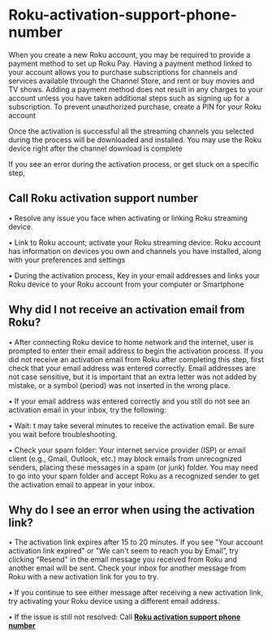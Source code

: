 # Roku-activation-support-phone-number

When you create a new Roku account, you may be required to provide a payment method to set up Roku Pay. Having a payment method linked to your account allows you to purchase subscriptions for channels and services available through the Channel Store, and rent or buy movies and TV shows. Adding a payment method does not result in any charges to your account unless you have taken additional steps such as signing up for a subscription. To prevent unauthorized purchase, create a PIN for your Roku account

Once the activation is successful all the streaming channels you selected during the process will be downloaded and installed. You may use the Roku device right after the channel download is complete

If you see an error during the activation process, or get stuck on a specific step,

## Call Roku activation support number

•	Resolve any issue you face when activating or linking Roku streaming device.

•	Link to Roku account; activate your Roku streaming device. Roku account has information on devices you own and channels you have installed, along with your preferences and settings

•	During the activation process, Key in your email addresses and links your Roku device to your Roku account from your computer or Smartphone

## Why did I not receive an activation email from Roku?

•	After connecting Roku device to home network and the internet, user is prompted to enter their email address to begin the activation process. If you did not receive an activation email from Roku after completing this step, first check that your email address was entered correctly. Email addresses are not case sensitive, but it is important that an extra letter was not added by mistake, or a symbol (period) was not inserted in the wrong place.

•	If your email address was entered correctly and you still do not see an activation email in your inbox, try the following:

•	Wait: t may take several minutes to receive the activation email. Be sure you wait before troubleshooting.

•	Check your spam folder: Your internet service provider (ISP) or email client (e.g., Gmail, Outlook, etc.) may block emails from unrecognized senders, placing these messages in a spam (or junk) folder. You may need to go into your spam folder and accept Roku as a recognized sender to get the activation email to appear in your inbox.

## Why do I see an error when using the activation link?

•	The activation link expires after 15 to 20 minutes. If you see "Your account activation link expired" or "We can't seem to reach you by Email”, try clicking "Resend" in the email message you received from Roku and another email will be sent.  Check your inbox for another message from Roku with a new activation link for you to try.

•	If you continue to see either message after receiving a new activation link, try activating your Roku device using a different email address.

•	If the issue is still not resolved: Call <b><a href="https://iguruservices.com/support">Roku activation support phone number</a></b>
